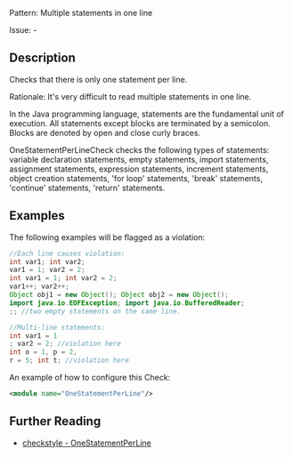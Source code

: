 Pattern: Multiple statements in one line

Issue: -

## Description

Checks that there is only one statement per line. 

Rationale: It's very difficult to read multiple statements in one line. 

In the Java programming language, statements are the fundamental unit of execution. All statements except blocks are terminated by a semicolon. Blocks are denoted by open and close curly braces. 

OneStatementPerLineCheck checks the following types of statements: variable declaration statements, empty statements, import statements, assignment statements, expression statements, increment statements, object creation statements, 'for loop' statements, 'break' statements, 'continue' statements, 'return' statements. 

## Examples

The following examples will be flagged as a violation: 


```java
//Each line causes violation:
int var1; int var2;
var1 = 1; var2 = 2;
int var1 = 1; int var2 = 2;
var1++; var2++;
Object obj1 = new Object(); Object obj2 = new Object();
import java.io.EOFException; import java.io.BufferedReader;
;; //two empty statements on the same line.
```

```java
//Multi-line statements:
int var1 = 1
; var2 = 2; //violation here
int o = 1, p = 2,
r = 5; int t; //violation here
```
 

An example of how to configure this Check: 


```xml
<module name="OneStatementPerLine"/>
```

## Further Reading

* [checkstyle - OneStatementPerLine](http://checkstyle.sourceforge.net/config_coding.html#OneStatementPerLine)
